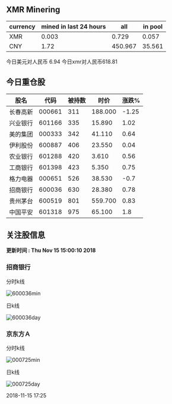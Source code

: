 ## XMR Minering

|currency|mined in last 24 hours|all|in pool|
|---|---|---|---|
|XMR|0.003|0.729|0.057|
|CNY|1.72|450.967|35.561|

今日美元对人民币 6.94	今日xmr对人民币618.81


## 今日重仓股 

|股名|代码|被持数|时价|涨跌%|
|---|---|---|---|---|
|长春高新|000661|311|188.000|-1.25|
|兴业银行|601166|335|15.890|1.02|
|美的集团|000333|342|41.110|0.64|
|伊利股份|600887|406|23.550|0.04|
|农业银行|601288|420|3.610|0.56|
|工商银行|601398|423|5.350|0.75|
|格力电器|000651|526|38.530|-0.7|
|招商银行|600036|630|28.380|0.78|
|贵州茅台|600519|801|559.700|0.83|
|中国平安|601318|975|65.100|1.8|

## 关注股信息
**更新时间 : Thu Nov 15 15:00:10 2018**
### 招商银行 
分时k线

![600036min](http://image.sinajs.cn/newchart/min/n/sh600036.gif)

日k线

![600036day](http://image.sinajs.cn/newchart/daily/n/sh600036.gif)

### 京东方Ａ 
分时k线

![000725min](http://image.sinajs.cn/newchart/min/n/sz000725.gif)

日k线

![000725day](http://image.sinajs.cn/newchart/daily/n/sz000725.gif)

2018-11-15 17:25